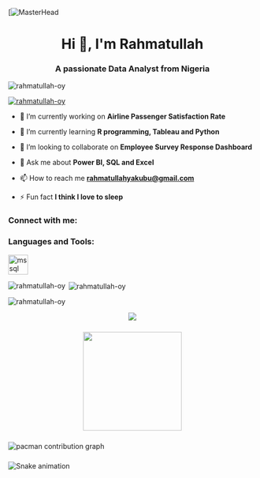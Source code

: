 [![MasterHead](https://share.google/images/8Ce9KD10kwR5VLaCZ)
<h1 align="center">Hi 👋, I'm Rahmatullah</h1>
<h3 align="center">A passionate Data Analyst from Nigeria</h3>

<p align="left"> <img src="https://komarev.com/ghpvc/?username=rahmatullah-oy&label=Profile%20views&color=0e75b6&style=flat" alt="rahmatullah-oy" /> </p>

<p align="left"> <a href="https://github.com/ryo-ma/github-profile-trophy"><img src="https://github-profile-trophy.vercel.app/?username=rahmatullah-oy" alt="rahmatullah-oy" /></a> </p>

- 🔭 I’m currently working on **Airline Passenger Satisfaction Rate**

- 🌱 I’m currently learning **R programming, Tableau and Python**

- 👯 I’m looking to collaborate on **Employee Survey Response Dashboard**

- 💬 Ask me about **Power BI, SQL and Excel**

- 📫 How to reach me **rahmatullahyakubu@gmail.com**

- ⚡ Fun fact **I think I love to sleep**

<h3 align="left">Connect with me:</h3>
<p align="left">
</p>

<h3 align="left">Languages and Tools:</h3>
<p align="left"> <a href="https://www.microsoft.com/en-us/sql-server" target="_blank" rel="noreferrer"> <img src="https://www.svgrepo.com/show/303229/microsoft-sql-server-logo.svg" alt="mssql" width="40" height="40"/> </a> </p>

<p><img align="left" src="https://github-readme-stats.vercel.app/api/top-langs?username=rahmatullah-oy&show_icons=true&locale=en&layout=compact" alt="rahmatullah-oy" /></p>

<p>&nbsp;<img align="center" src="https://github-readme-stats.vercel.app/api?username=rahmatullah-oy&show_icons=true&locale=en" alt="rahmatullah-oy" /></p>

<p><img align="center" src="https://github-readme-streak-stats.herokuapp.com/?user=rahmatullah-oy&" alt="rahmatullah-oy" /></p>

<div align="center">
  <img src="https://visitor-badge.laobi.icu/badge?page_id=Rahmatullah-OY.Rahmatullah-OY&"  />
</div>

###

<div align="center">
  <img height="200" src="https://i.imgflip.com/65efzo.gif"  />
</div>

###

<picture>
  <source media="(prefers-color-scheme: dark)" srcset="https://raw.githubusercontent.com/Rahmatullah-OY/Rahmatullah-OY/output/pacman-contribution-graph-dark.svg">
  <source media="(prefers-color-scheme: light)" srcset="https://raw.githubusercontent.com/Rahmatullah-OY/Rahmatullah-OY/output/pacman-contribution-graph.svg">
  <img alt="pacman contribution graph" src="https://raw.githubusercontent.com/Rahmatullah-OY/Rahmatullah-OY/output/pacman-contribution-graph.svg">
</picture>

###

<img src="https://raw.githubusercontent.com/Rahmatullah-OY/Rahmatullah-OY/output/snake.svg" alt="Snake animation" />

###

